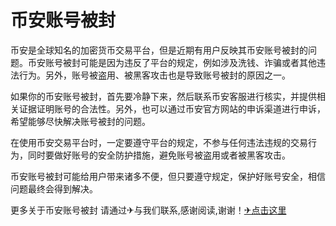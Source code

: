 # 币安账号被封

币安是全球知名的加密货币交易平台，但是近期有用户反映其币安账号被封的问题。币安账号被封可能是因为违反了平台的规定，例如涉及洗钱、诈骗或者其他违法行为。另外，账号被盗用、被黑客攻击也是导致账号被封的原因之一。

如果你的币安账号被封，首先要冷静下来，然后联系币安客服进行核实，并提供相关证据证明账号的合法性。另外，也可以通过币安官方网站的申诉渠道进行申诉，希望能够尽快解决账号被封的问题。

在使用币安交易平台时，一定要遵守平台的规定，不参与任何违法违规的交易行为，同时要做好账号的安全防护措施，避免账号被盗用或者被黑客攻击。

币安账号被封可能给用户带来诸多不便，但只要遵守规定，保护好账号安全，相信问题最终会得到解决。

更多关于币安账号被封 请通过✈与我们联系,感谢阅读,谢谢！[✈点击这里](https://t.me/lm66bot)